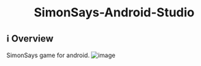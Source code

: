 <h1 align="center">SimonSays-Android-Studio</h1>

## ℹ️ Overview

SimonSays game for android.
![image](https://user-images.githubusercontent.com/22189126/179817508-88329bd9-3e86-4b40-af42-89f00ce956e7.png)
